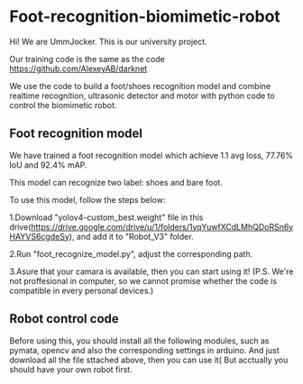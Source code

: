 # Foot-recognition-biomimetic-robot
Hi! We are UmmJocker. This is our university project. 

Our training code is the same as the code https://github.com/AlexeyAB/darknet

We use the code to build a foot/shoes recognition model 
and combine realtime recognition, ultrasonic detector and motor with python code to control the biomimetic robot.

## Foot recognition model
We have trained a foot recognition model which achieve 1.1 avg loss, 77.76% IoU and 92.4% mAP.

This model can recognize two label: shoes and bare foot. 

To use this model, follow the steps below:

1.Download "yolov4-custom_best.weight" file in this drive(https://drive.google.com/drive/u/1/folders/1yqYuwfXCdLMhQDoRSn6yHAYVS6cgdeSy), 
and add it to "Robot_V3" folder.

2.Run "foot_recognize_model.py", adjust the corresponding path. 

3.Asure that your camara is available, then you can start using it!
(P.S. We're not proffesional in computer, so we cannot promise whether the code is compatible in every personal devices.)

## Robot control code
Before using this, you should install all the following modules, such as pymata, opencv and also the corresponding settings in arduino.
And just download all the file sttached above, then you can use it( But acctually you should have your own robot first.

